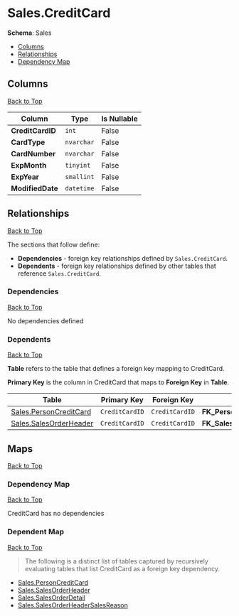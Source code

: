 # Sales.CreditCard

**Schema**: Sales
* [Columns](#columns)
* [Relationships](#relationships)
* [Dependency Map](#dependency-map)

## Columns
[Back to Top](#creditcard)

Column | Type | Is Nullable
-------|------|------------
**CreditCardID** | `int` | False
**CardType** | `nvarchar` | False
**CardNumber** | `nvarchar` | False
**ExpMonth** | `tinyint` | False
**ExpYear** | `smallint` | False
**ModifiedDate** | `datetime` | False

## Relationships
[Back to Top](#creditcard)


The sections that follow define:
* **Dependencies** - foreign key relationships defined by `Sales.CreditCard`.
* **Dependents** - foreign key relationships defined by other tables that reference `Sales.CreditCard`.

### Dependencies
[Back to Top](#creditcard)


No dependencies defined

### Dependents
[Back to Top](#creditcard)

**Table** refers to the table that defines a foreign key mapping to CreditCard.

**Primary Key** is the column in CreditCard that maps to **Foreign Key** in **Table**.

Table | Primary Key | Foreign Key | Foreign Key Name
------|-------------|-------------|-----------------
[Sales.PersonCreditCard](./PersonCreditCard.md) | `CreditCardID` | `CreditCardID` | **FK_PersonCreditCard_CreditCard_CreditCardID**
[Sales.SalesOrderHeader](./SalesOrderHeader.md) | `CreditCardID` | `CreditCardID` | **FK_SalesOrderHeader_CreditCard_CreditCardID**

## Maps
[Back to Top](#creditcard)

### Dependency Map
[Back to Top](#creditcard)

CreditCard has no dependencies
### Dependent Map
[Back to Top](#creditcard)

> The following is a distinct list of tables captured by recursively evaluating tables that list CreditCard as a foreign key dependency.

* [Sales.PersonCreditCard](./PersonCreditCard.md)
* [Sales.SalesOrderHeader](./SalesOrderHeader.md)
* [Sales.SalesOrderDetail](./SalesOrderDetail.md)
* [Sales.SalesOrderHeaderSalesReason](./SalesOrderHeaderSalesReason.md)
